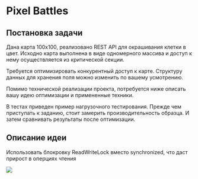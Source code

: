 # Pixel Battles
## Постановка задачи
Дана карта 100х100, реализовано REST API для окрашивания клетки в цвет.
Исходно карта выполнена в виде одномерного массива и доступ к нему осуществляется из критической секции.

Требуется оптимизировать конкурентный доступ к карте. Структуру данных для хранения поля можно изменить по вашему усмотрению.

Помимо технической реализации проекта, потребуется ниже описать вашу идею оптимизации и примененные техники.

В тестах приведен пример нагрузочного тестирования. Прежде чем приступать к заданию, стоит замерить производительность образца.
И затем сравнивать результаты после оптимизации.

## Описание идеи
Использовать блокровку ReadWriteLock вместо synchronized, что даст прирост в оперциях чтения

![](./screen.png)